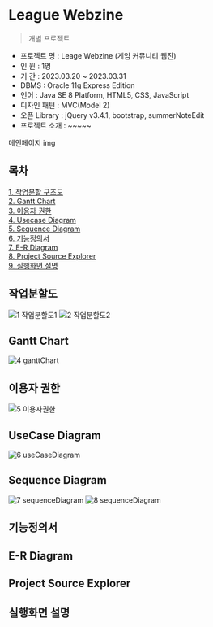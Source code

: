 # League Webzine

> 개별 프로젝트

- 프로젝트 명 : Leage Webzine (게임 커뮤니티 웹진)
- 인 원 : 1명
- 기 간 : 2023.03.20 ~ 2023.03.31
- DBMS : Oracle 11g Express Edition
- 언어 : Java SE 8 Platform, HTML5, CSS, JavaScript
- 디자인 패턴 : MVC(Model 2)
- 오픈 Library : jQuery v3.4.1, bootstrap, summerNoteEdit
- 프로젝트 소개 : ~~~~~ <br>

메인페이지 img

## 목차
[1. 작업분할 구조도](https://github.com/YeoStrong/leaguewebzine#%EC%9E%91%EC%97%85%EB%B6%84%ED%95%A0%EB%8F%84)<br>
[2. Gantt Chart](https://github.com/YeoStrong/leaguewebzine#%EC%9E%91%EC%97%85%EB%B6%84%ED%95%A0%EB%8F%84)<br>
[3. 이용자 권한](https://github.com/YeoStrong/leaguewebzine#%EC%9E%91%EC%97%85%EB%B6%84%ED%95%A0%EB%8F%84)<br>
[4. Usecase Diagram](https://github.com/YeoStrong/leaguewebzine#%EC%9E%91%EC%97%85%EB%B6%84%ED%95%A0%EB%8F%84)<br>
[5. Sequence Diagram](https://github.com/YeoStrong/leaguewebzine#%EC%9E%91%EC%97%85%EB%B6%84%ED%95%A0%EB%8F%84)<br>
[6. 기능정의서]()<br>
[7. E-R Diagram]()<br>
[8. Project Source Explorer]()<br>
[9. 실행화면 설명]()<br>

## 작업분할도
![1 작업분할도1](https://user-images.githubusercontent.com/86854402/228998575-8cb0ef73-e3ce-474e-a449-39c589d718e0.JPG)
![2 작업분할도2](https://user-images.githubusercontent.com/86854402/228998584-989a3c05-41b1-4e6a-b146-ddf5fa128d24.JPG)

## Gantt Chart
![4 ganttChart](https://user-images.githubusercontent.com/86854402/228998586-aba89e15-89ec-45ab-8a43-9f0ace217917.JPG)

## 이용자 권한
![5 이용자권한](https://user-images.githubusercontent.com/86854402/228998589-01a7f405-863b-4c1a-839c-f9cdafb4d5e9.JPG)

## UseCase Diagram
![6 useCaseDiagram](https://user-images.githubusercontent.com/86854402/228998590-bdc77c3a-4262-4851-8790-764f87664d34.JPG)

## Sequence Diagram
![7 sequenceDiagram](https://user-images.githubusercontent.com/86854402/228998594-38a15aa9-3863-413c-b907-70ae8c3e19e0.JPG)
![8 sequenceDiagram](https://user-images.githubusercontent.com/86854402/228998597-960aed93-d30f-471a-bee7-d2931cf17117.JPG)

## 기능정의서

## E-R Diagram

## Project Source Explorer

## 실행화면 설명